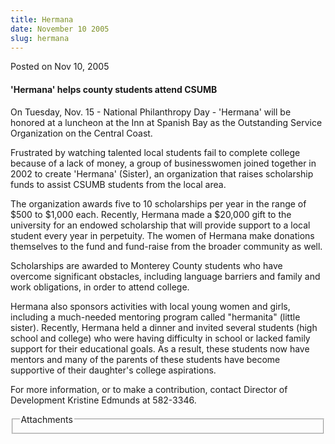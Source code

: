 ```yaml
---
title: Hermana
date: November 10 2005
slug: hermana
---
```


 
<span class="date">Posted on Nov 10, 2005 </span>
<h4>&apos;Hermana&apos; helps county students attend CSUMB</h4>
<p>
  On Tuesday, Nov. 15 - National Philanthropy Day - &apos;Hermana&apos; will be
  honored at a luncheon at the Inn at Spanish Bay as the Outstanding Service
  Organization on the Central Coast.
</p>
<p>
  Frustrated by watching talented local students fail to complete college
  because of a lack of money, a group of businesswomen joined together in 2002
  to create &apos;Hermana&apos; (Sister), an organization that raises
  scholarship funds to assist CSUMB students from the local area.
</p>
<p>
  The organization awards five to 10 scholarships per year in the range of $500
  to $1,000 each. Recently, Hermana made a $20,000 gift to the university for an
  endowed scholarship that will provide support to a local student every year in
  perpetuity. The women of Hermana make donations themselves to the fund and
  fund-raise from the broader community as well.
</p>
<p>
  Scholarships are awarded to Monterey County students who have overcome
  significant obstacles, including language barriers and family and work
  obligations, in order to attend college.
</p>
<p>
  Hermana also sponsors activities with local young women and girls, including a
  much-needed mentoring program called &quot;hermanita&quot; (little sister).
  Recently, Hermana held a dinner and invited several students (high school and
  college) who were having difficulty in school or lacked family support for
  their educational goals. As a result, these students now have mentors and many
  of the parents of these students have become supportive of their
  daughter&apos;s college aspirations.
</p>
<p>
  For more information, or to make a contribution, contact Director of
  Development Kristine Edmunds at 582-3346.
</p>
<fieldset class="fieldgroup group-attachments">
  <legend>Attachments</legend>
  <div class="field field-type-emvideo field-field-attach-video">
    <div class="field-items">
      <div class="field-item odd">
        <div class="emvideo emvideo-video emvideo-" />
      </div>
    </div>
  </div>
</fieldset>
 
